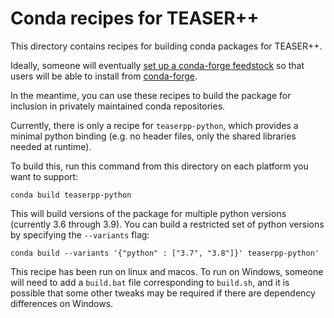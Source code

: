 # Conda recipes for TEASER++

This directory contains recipes for building conda packages
for TEASER++.

Ideally, someone will eventually [set up a conda-forge feedstock](https://conda-forge.org/docs/maintainer/adding_pkgs.html)
so that users will be able to install from [conda-forge](https://conda-forge.org/#about).

In the meantime, you can use these recipes to build the package for inclusion in privately maintained
conda repositories.

Currently, there is only a recipe for `teaserpp-python`, which provides a minimal python binding
(e.g. no header files, only the shared libraries needed at runtime).

To build this, run this command from this directory on each platform you want to support:

```
conda build teaserpp-python
```

This will build versions of the package for multiple python versions (currently 3.6 through 3.9).
You can build a restricted set of python versions by specifying the `--variants` flag:

```
conda build --variants '{"python" : ["3.7", "3.8"]}' teaserpp-python'
```

This recipe has been run on linux and macos. To run on Windows, someone will need to
add a `build.bat` file corresponding to `build.sh`, and it is possible that some other
tweaks may be required if there are dependency differences on Windows.


